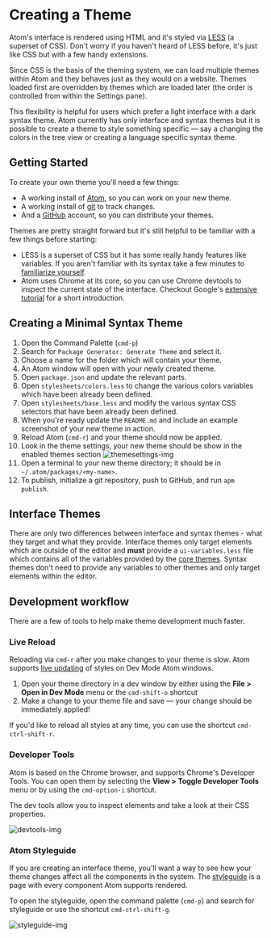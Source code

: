 # Creating a Theme

Atom's interface is rendered using HTML and it's styled via [LESS] (a superset
of CSS). Don't worry if you haven't heard of LESS before, it's just like CSS but
with a few handy extensions.

Since CSS is the basis of the theming system, we can load multiple themes within
Atom and they behaves just as they would on a website. Themes loaded first are overridden by
themes which are loaded later (the order is controlled from within the Settings
pane).

This flexibility is helpful for users which prefer a light interface with a dark
syntax theme. Atom currently has only interface and syntax themes but it is
possible to create a theme to style something specific &mdash; say a changing
the colors in the tree view or creating a language specific syntax theme.

## Getting Started

To create your own theme you'll need a few things:

* A working install of [Atom], so you can work on your new theme.
* A working install of [git] to track changes.
* And a [GitHub] account, so you can distribute your themes.

Themes are pretty straight forward but it's still helpful to be familiar with
a few things before starting:

* LESS is a superset of CSS but it has some really handy features like
  variables. If you aren't familiar with its syntax take a few minutes
  to [familiarize yourself][less-tutorial].
* Atom uses Chrome at its core, so you can use Chrome devtools to
  inspect the current state of the interface. Checkout Google's
  [extensive tutorial][devtools-tutorial] for a short introduction.

## Creating a Minimal Syntax Theme

1. Open the Command Palette (`cmd-p`)
1. Search for `Package Generator: Generate Theme` and select it.
1. Choose a name for the folder which will contain your theme.
1. An Atom window will open with your newly created theme.
  1. Open `package.json` and update the relevant parts.
  1. Open `stylesheets/colors.less` to change the various colors variables which
     have been already been defined.
  1. Open `stylesheets/base.less` and modify the various syntax CSS selectors
     that have been already been defined.
  1. When you're ready update the `README.md` and include an example screenshot
     of your new theme in action.
1. Reload Atom (`cmd-r`) and your theme should now be applied.
1. Look in the theme settings, your new theme should be show in the enabled themes section
    ![themesettings-img]
1. Open a terminal to your new theme directory; it should be in `~/.atom/packages/<my-name>`.  
  1. To publish, initialize a git repository, push to GitHub, and run
     `apm publish`.

## Interface Themes

There are only two differences between interface and syntax themes - what
they target and what they provide. Interface themes only target elements which
are outside of the editor and **must** provide a `ui-variables.less` file which
contains all of the variables provided by the [core themes][ui-variables].
Syntax themes don't need to provide any variables to other themes and only
target elements within the editor.

## Development workflow

There are a few of tools to help make theme development much faster.

### Live Reload

Reloading via `cmd-r` after you make changes to your theme is slow. Atom
supports [live updating][livereload] of styles on Dev Mode Atom windows.

1. Open your theme directory in a dev window by either using the
__File > Open in Dev Mode__ menu or the `cmd-shift-o` shortcut
1. Make a change to your theme file and save &mdash; your change should be
immediately applied!

If you'd like to reload all styles at any time, you can use the shortcut
`cmd-ctrl-shift-r`.

### Developer Tools

Atom is based on the Chrome browser, and supports Chrome's Developer Tools. You
can open them by selecting the __View > Toggle Developer Tools__ menu or by using the
`cmd-option-i` shortcut.

The dev tools allow you to inspect elements and take a look at their CSS
properties.

![devtools-img]

### Atom Styleguide

If you are creating an interface theme, you'll want a way to see how your theme
changes affect all the components in the system. The [styleguide] is a page with
every component Atom supports rendered.

To open the styleguide, open the command palette (`cmd-p`) and search for
styleguide or use the shortcut `cmd-ctrl-shift-g`.

![styleguide-img]

[less]: http://lesscss.org/
[git]: http://git-scm.com/
[atom]: https://atom.io/
[github]: https://github.com/
[less-tutorial]: https://speakerdeck.com/danmatthews/less-css
[devtools-tutorial]: https://developers.google.com/chrome-developer-tools/docs/elements
[ui-variables]: https://github.com/atom/atom-dark-ui/blob/master/stylesheets/ui-variables.less
[livereload]: https://github.com/atom/dev-live-reload
[styleguide]: https://github.com/atom/styleguide
[styleguide-img]: https://f.cloud.github.com/assets/69169/1347390/2d431d98-36af-11e3-8f8e-3f4ce1e67adb.png
[devtools-img]: https://f.cloud.github.com/assets/69169/1347391/2d51f91c-36af-11e3-806f-f7b334af43e9.png
[themesettings-img]: https://f.cloud.github.com/assets/69169/1347569/3150bd0c-36b2-11e3-9d69-423503acfe3f.png
